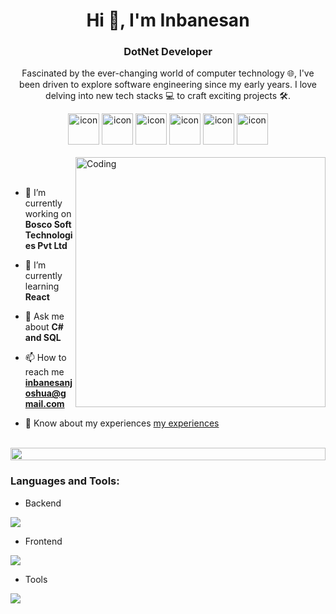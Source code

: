
<h1 align="center">Hi 👋, I'm Inbanesan</h1>
<h3 align="center">DotNet Developer</h3>
<p align="center">Fascinated by the ever-changing world of computer technology 🌐, I've been driven to explore software engineering since my early years. I love delving into new tech stacks 💻 to craft exciting projects 🛠️.</p>
<p align="center"> 
</p>

<div align="center">
  <img src="https://techstack-generator.vercel.app/eslint-icon.svg" alt="icon" width="50" height="50" />
  <img src="https://techstack-generator.vercel.app/ts-icon.svg" alt="icon" width="50" height="50" />
  <img src="https://techstack-generator.vercel.app/js-icon.svg" alt="icon"width="50" height="50" />
  <img src="https://techstack-generator.vercel.app/react-icon.svg" alt="icon" width="50" height="50" />
 <img src="https://techstack-generator.vercel.app/restapi-icon.svg" alt="icon" width="50" height="50" />
  <img src="https://techstack-generator.vercel.app/github-icon.svg" alt="icon" width="50" height="50" />
</div>

<br>



<img align="right" alt="Coding" width="400" src="https://user-images.githubusercontent.com/74038190/229223263-cf2e4b07-2615-4f87-9c38-e37600f8381a.gif">
<br><br>

- 🔭 I’m currently working on **Bosco Soft Technologies Pvt Ltd**

- 🌱 I’m currently learning **React**

- 💬 Ask me about **C# and SQL**

- 📫 How to reach me **inbanesanjoshua@gmail.com**

- 📄 Know about my experiences [my experiences]([http://supun.traditionalme.life/#resume](https://flowcv.com/resume/l0g238eat4))



<br>
<img src="https://i.imgur.com/dBaSKWF.gif" height="20" width="100%">

<h3 align="left">Languages and Tools:</h3>

- Backend
<p align="left">
  <a href="https://skillicons.dev">
    <img src="https://skillicons.dev/icons?i=cs,dotnet" />
  </a>
</p>

- Frontend
<p align="left">
  <a href="https://skillicons.dev">
    <img src="https://skillicons.dev/icons?i=ts,js,html" />
  </a>
</p>

- Tools
<p align="left">
  <a href="https://skillicons.dev">
    <img src="https://skillicons.dev/icons?i=git,github,visualstudio,vscode,postman" />
  </a>
</p>

<br/>

